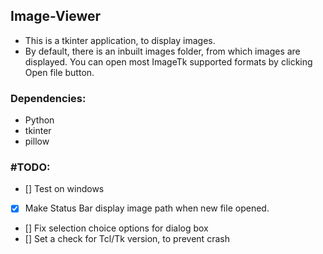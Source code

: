 ## Image-Viewer

- This is a tkinter application, to display images. 
- By default, there is an inbuilt images folder, from which images are displayed. You can open most ImageTk supported formats by clicking Open file button.

### Dependencies:
- Python 
- tkinter
- pillow

### #TODO:
- [] Test on windows 
- [x] Make Status Bar display image path when new file opened.
- [] Fix selection choice options for dialog box 
- [] Set a check for Tcl/Tk version, to prevent crash
